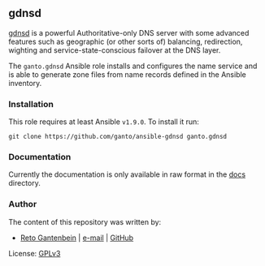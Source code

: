 ## gdnsd

[gdnsd](http://gdnsd.org/) is a powerful Authoritative-only DNS server with
some advanced features such as geographic (or other sorts of) balancing,
redirection, wighting and service-state-conscious failover at the DNS layer.

The `ganto.gdnsd` Ansible role installs and configures the name service and
is able to generate zone files from name records defined in the Ansible
inventory.


### Installation

This role requires at least Ansible `v1.9.0`. To install it run:

```Shell
git clone https://github.com/ganto/ansible-gdnsd ganto.gdnsd
```


### Documentation

Currently the documentation is only available in raw format in the
[docs](/docs/) directory.


### Author

The content of this repository was written by:

- [Reto Gantenbein](https://linuxmonk.ch/) | [e-mail](mailto:reto.gantenbein@linuxmonk.ch) | [GitHub](https://github.com/ganto)

License: [GPLv3](https://tldrlegal.com/license/gnu-general-public-license-v3-%28gpl-3%29)

